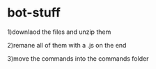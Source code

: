# bot-stuff

1)downlaod the files and unzip them

2)remane all of them with a .js on the end

3)move the commands into the commands folder
